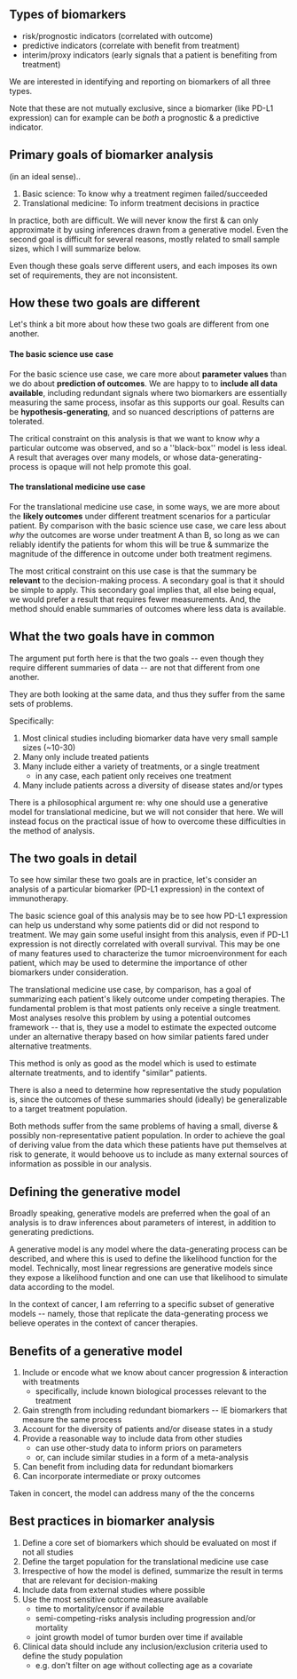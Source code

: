 
## Types of biomarkers 

* risk/prognostic indicators (correlated with outcome)
* predictive indicators (correlate with benefit from treatment)
* interim/proxy indicators (early signals that a patient is benefiting from treatment)

We are interested in identifying and reporting on biomarkers of all three types.

Note that these are not mutually exclusive, since a biomarker (like PD-L1 expression) can for example can be *both* a prognostic & a predictive indicator.

## Primary goals of biomarker analysis 

(in an ideal sense).. 

1. Basic science: To know why a treatment regimen failed/succeeded
2. Translational medicine: To inform treatment decisions in practice

In practice, both are difficult. We will never know the first & can only approximate it by using inferences drawn from a generative model. Even the second goal is difficult for several reasons, mostly related to small sample sizes, which I will summarize below.

Even though these goals serve different users, and each imposes its own set of requirements, they are not inconsistent. 

## How these two goals are different

Let's think a bit more about how these two goals are different from one another.

#### The basic science use case 

For the basic science use case, we care more about **parameter values** than we do about **prediction of outcomes**. We are happy to to **include all data available**, including redundant signals where two biomarkers are essentially measuring the same process, insofar as this supports our goal. Results can be **hypothesis-generating**, and so nuanced descriptions of patterns are tolerated. 

The critical constraint on this analysis is that we want to know _why_ a particular outcome was observed, and so a ''black-box'' model is less ideal.  A result that averages over many models, or whose data-generating-process is opaque will not help promote this goal.

#### The translational medicine use case

For the translational medicine use case, in some ways, we are more about the **likely outcomes** under different treatment scenarios for a particular patient.  By comparison with the basic science use case, we care less about _why_ the outcomes are worse under treatment A than B, so long as we can reliably identify the patients for whom this will be true & summarize the magnitude of the difference in outcome under both treatment regimens. 

The most critical constraint on this use case is that the summary be **relevant** to the decision-making process. A secondary goal is that it should be simple to apply. This secondary goal implies that, all else being equal, we would prefer a result that requires fewer measurements. And, the method should enable summaries of outcomes where less data is available.

## What the two goals have in common

The argument put forth here is that the two goals -- even though they require different summaries of data -- are not that different from one another. 

They are both looking at the same data, and thus they suffer from the same sets of problems.

Specifically:

1. Most clinical studies including biomarker data have very small sample sizes (~10-30)
2. Many only include treated patients 
3. Many include either a variety of treatments, or a single treatment
     - in any case, each patient only receives one treatment
4. Many include patients across a diversity of disease states and/or types

There is a philosophical argument re: why one should use a generative model for translational medicine, but we will not consider that here. We will instead focus on the practical issue of how to overcome these difficulties in the method of analysis. 

## The two goals in detail

To see how similar these two goals are in practice, let's consider an analysis of a particular biomarker (PD-L1 expression) in the context of immunotherapy.

The basic science goal of this analysis may be to see how PD-L1 expression can help us understand why some patients did or did not respond to treatment. We may gain some useful insight from this analysis, even if PD-L1 expression is not directly correlated with overall survival. This may be one of many features used to characterize the tumor microenvironment for each patient, which may be used to determine the importance of other biomarkers under consideration.

The translational medicine use case, by comparison, has a goal of summarizing each patient's likely outcome under competing therapies. The fundamental problem is that most patients only receive a single treatment. Most analyses resolve this problem by using a potential outcomes framework -- that is, they use a model to estimate the expected outcome under an alternative therapy based on how similar patients fared under alternative treatments. 

This method is only as good as the model which is used to estimate alternate treatments, and to identify "similar" patients. 

There is also a need to determine how representative the study population is, since the outcomes of these summaries should (ideally) be generalizable to a target treatment population. 

Both methods suffer from the same problems of having a small, diverse & possibly non-representative patient population. In order to achieve the goal of deriving value from the data which these patients have put themselves at risk to generate, it would behoove us to include as many external sources of information as possible in our analysis. 

## Defining the generative model

Broadly speaking, generative models are preferred when the goal of an analysis is to draw inferences about parameters of interest, in addition to generating predictions.

A generative model is any model where the data-generating process can be described, and where this is used to define the likelihood function for the model. Technically, most linear regressions are generative models since they expose a likelihood function and one can use that likelihood to simulate data according to the model. 

In the context of cancer, I am referring to a specific subset of generative models -- namely, those that replicate the data-generating process we believe operates in the context of cancer therapies.

## Benefits of a generative model

1. Include or encode what we know about cancer progression & interaction with treatments
    - specifically, include known biological processes relevant to the treatment 
2. Gain strength from including redundant biomarkers -- IE biomarkers that measure the same process
3. Account for the diversity of patients and/or disease states in a study
4. Provide a reasonable way to include data from other studies
    - can use other-study data to inform priors on parameters 
    - or, can include similar studies in a form of a meta-analysis
5. Can benefit from including data for redundant biomarkers
6. Can incorporate intermediate or proxy outcomes

Taken in concert, the model can address many of the the concerns 

## Best practices in biomarker analysis 

1. Define a core set of biomarkers which should be evaluated on most if not all studies
2. Define the target population for the translational medicine use case
3. Irrespective of how the model is defined, summarize the result in terms that are relevant for decision-making
4. Include data from external studies where possible
5. Use the most sensitive outcome measure available 
    - time to mortality/censor if available
    - semi-competing-risks analysis including progression and/or mortality
    - joint growth model of tumor burden over time if available
6. Clinical data should include any inclusion/exclusion criteria used to define the study population
    - e.g. don't filter on age without collecting age as a covariate




